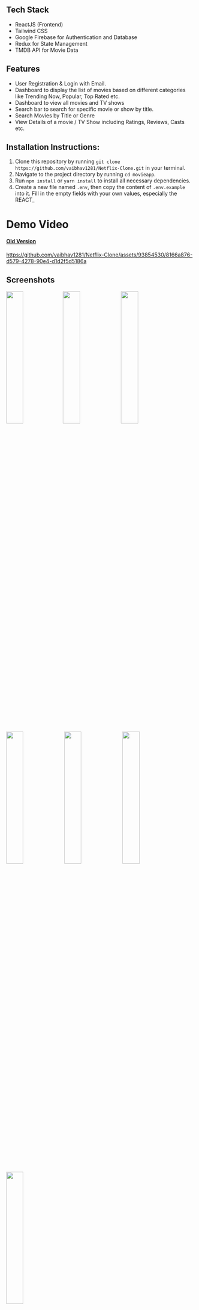 
## Tech Stack

- ReactJS (Frontend)
- Tailwind CSS
- Google Firebase  for Authentication and Database
- Redux  for State Management
- TMDB  API for Movie Data
   

## Features

- User Registration & Login with Email.
- Dashboard to display the list of movies based on different categories like Trending Now, Popular, Top Rated etc.
- Dashboard to view all movies and TV shows
- Search bar to search for specific movie or show by title.
- Search Movies by Title or Genre
- View Details of a movie / TV Show including Ratings, Reviews, Casts etc.

## Installation Instructions:
1. Clone this repository by running `git clone https://github.com/vaibhav1281/Netflix-Clone.git` in your terminal.
2. Navigate to the project directory by running `cd movieapp`.
3. Run `npm install` or `yarn install` to install all necessary dependencies.
4. Create a new file named `.env`, then copy the content of `.env.example` into it. Fill in the empty fields with your own values, especially the REACT_

# Demo Video

#### [Old Version](https://github.com/vaibhav1281/Netflix-Clone/assets/93854530/5d3166a4-1101-4385-a395-a7fe07d70959) 
 
https://github.com/vaibhav1281/Netflix-Clone/assets/93854530/8166a876-d579-4278-90e4-d1d2f5d5186a


## Screenshots

<img src="./public/images/homepage.png" width=30% /><img src="./public/images/searchPage.png" width=30%/>  <img src="./public/images/movieDetails.png" width=30%/>
<img src="./public/images/mobile_homepage.png" width=30%/>
<img src="./public/images/mobileDashBoard.png" width=30%/>
<img src="./public/images/mobile_searchPage.png" width=30%/>
<img src="./public/images/mobile_movieDetail.png" width=30%/>

![Home Page](./public/images/homepage.png "Home Page")
![Search Page](./public/images/searchPage.png "Search Page")
![Movie Detail Page](./public/images/movieDetails.png "Movie Detail Page")

![Mobile Home Page](./public/images/mobile_homepage.png "Movie Detail Page")
![Mobile Dashboard Page](./public/images/mobileDashBoard.png "Movie Detail Page")
![Mobile Search Page](./public/images/mobile_searchPage.png "Movie Detail Page")
![Mobile Movie Detail Page](./public/images/mobile_movieDetail.png "Movie Detail Page")



